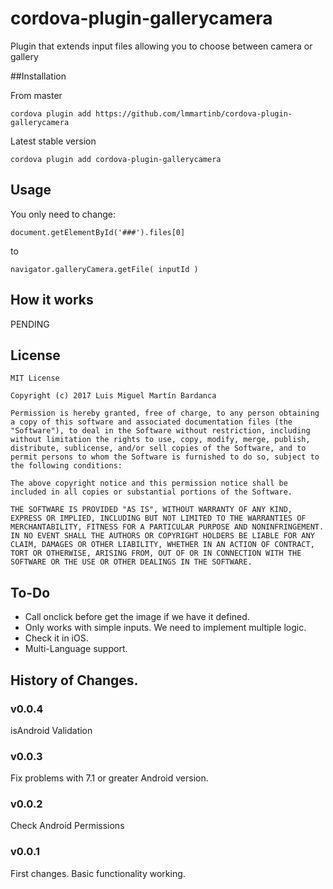 # cordova-plugin-gallerycamera

Plugin that extends input files allowing you to choose between camera or gallery

##Installation

From master
```
cordova plugin add https://github.com/lmmartinb/cordova-plugin-gallerycamera
```

Latest stable version
```
cordova plugin add cordova-plugin-gallerycamera
```

## Usage

You only need to change:
```
document.getElementById('###').files[0]
```
to
```
navigator.galleryCamera.getFile( inputId )
```

## How it works

PENDING

## License
```
MIT License

Copyright (c) 2017 Luis Miguel Martín Bardanca

Permission is hereby granted, free of charge, to any person obtaining a copy of this software and associated documentation files (the "Software"), to deal in the Software without restriction, including without limitation the rights to use, copy, modify, merge, publish, distribute, sublicense, and/or sell copies of the Software, and to permit persons to whom the Software is furnished to do so, subject to the following conditions:

The above copyright notice and this permission notice shall be included in all copies or substantial portions of the Software.

THE SOFTWARE IS PROVIDED "AS IS", WITHOUT WARRANTY OF ANY KIND, EXPRESS OR IMPLIED, INCLUDING BUT NOT LIMITED TO THE WARRANTIES OF MERCHANTABILITY, FITNESS FOR A PARTICULAR PURPOSE AND NONINFRINGEMENT. IN NO EVENT SHALL THE AUTHORS OR COPYRIGHT HOLDERS BE LIABLE FOR ANY CLAIM, DAMAGES OR OTHER LIABILITY, WHETHER IN AN ACTION OF CONTRACT, TORT OR OTHERWISE, ARISING FROM, OUT OF OR IN CONNECTION WITH THE SOFTWARE OR THE USE OR OTHER DEALINGS IN THE SOFTWARE.

```
## To-Do
- Call onclick before get the image if we have it defined. 
- Only works with simple inputs. We need to implement multiple logic.
- Check it in iOS.
- Multi-Language support.

## History of Changes.

### v0.0.4
isAndroid Validation

### v0.0.3
Fix problems with 7.1 or greater Android version.

### v0.0.2
Check Android Permissions

### v0.0.1
First changes. Basic functionality working.
